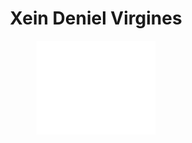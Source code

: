 <h1 align="center">Xein Deniel Virgines</h1>
<p align="center">
  <img src="/xeinred.gif" alt="XD" height="150" width="auto"/>
</p>
